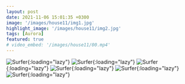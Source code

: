 ```yaml
---
layout: post
date: 2021-11-06 15:01:35 +0300
image: '/images/house11/img1.jpg'
highlight_image: '/images/house11/img2.jpg'
tags: [Aurora]
featured: true
# video_embed: '/images/house11/00.mp4'
---
```


![Surfer]({{site.baseurl}}/images/house11/img3.jpg){:loading="lazy"}
![Surfer]({{site.baseurl}}/images/house11/img4.jpg){:loading="lazy"}
![Surfer]({{site.baseurl}}/images/house11/img5.jpg){:loading="lazy"}
![Surfer]({{site.baseurl}}/images/house11/img6.jpg){:loading="lazy"}
![Surfer]({{site.baseurl}}/images/house11/img7.jpg){:loading="lazy"}
![Surfer]({{site.baseurl}}/images/house11/img8.jpg){:loading="lazy"}
